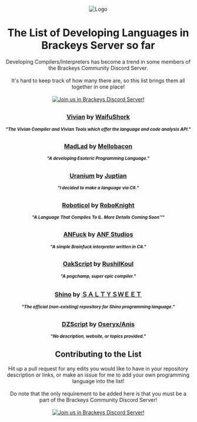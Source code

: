 <p align="center">
  <img src="http://cdn.discordapp.com/emojis/483612861898162187.png" alt="Logo">
  
  <h1 align="center"><strong>The List of Developing Languages in Brackeys Server so far</strong></h1>

  <p align="center">
    Developing Compilers/Interpreters has become a trend in some members of the Brackeys Community Discord Server.
    <br /><br />
    It's hard to keep track of how many there are, so this list brings them all together in one place!
    <br /><br />
    <a href="https://discord.gg/brackeys"><img alt="Join us in Brackeys Discord Server!" src="https://img.shields.io/badge/%20-Join%20us%20in%20Brackeys%20Discord%20Server!-7289DA?style=for-the-badge&logo=discord&logoColor=f0f0f0"></a>
  </p>
<h2></h2>

  <h3 align="center">
    <strong><a href="https://github.com/WaifuShork/Vivian">Vivian</a></strong> by <a href="https://github.com/WaifuShork/">WaifuShork</a>
  </h3>
  <p align="center">
    <sup><strong><i>
      "The Vivian Compiler and Vivian Tools which offer the language and code analysis API."
    </i></strong></sup>
  </p>

<h2></h2>

  <h3 align="center">
    <strong><a href="https://github.com/mellobacon/MadLad">MadLad</a></strong> by <a href="https://github.com/mellobacon">Mellobacon</a>
  </h3>
  <p align="center">
    <sup><strong><i>
      "A developing Esoteric Programming Language."
    </i></strong></sup>
  </p>

<h2></h2>

  <h3 align="center">
  <strong><a href="https://github.com/Juptian/Uranium">Uranium</a></strong> by <a href="https://github.com/Juptian">Juptian</a>
  </h3>
  <p align="center">
    <sup><strong><i>
      "I decided to make a language via C#."
    </i></strong></sup>
  </p>

<h2></h2>

  <h3 align="center">
  <strong><a href="https://github.com/roboknight5/Roboticol">Roboticol</a></strong> by <a href="https://github.com/roboknight5">RoboKnight</a>
  </h3>
  <p align="center">
    <sup><strong><i>
      "A Language That Compiles To IL. More Details Coming Soon™"
    </i></strong></sup>
  </p>

<h2></h2>

  <h3 align="center">
  <strong><a href="https://github.com/ANF-Studios/Brainfuck-Interpreter/tree/cpp_impl_anfuck">ANFuck</a></strong> by <a href="https://github.com/ANF-Studios">ANF Studios</a>
  </h3>
  <p align="center">
    <sup><strong><i>
      "A simple Brainfuck interpreter written in C#."
    </i></strong></sup>
  </p>

<h2></h2>

  <h3 align="center">
  <strong><a href="https://github.com/rushilkoul/oakscript">OakScript</a></strong> by <a href="https://github.com/rushilkoul">RushilKoul</a>
  </h3>
  <p align="center">
    <sup><strong><i>
      "A pogchamp, super epic compiler."
    </i></strong></sup>
  </p>


<h2></h2>

  <h3 align="center">
  <strong><a href="https://github.com/salty-sweet/Shino">Shino</a></strong> by <a href="https://github.com/salty-sweet">ＳＡＬＴＹＳＷＥＥＴ</a>
  </h3>
  <p align="center">
    <sup><strong><i>
      "The official (non-existing) repository for Shino programming language."
    </i></strong></sup>
  </p>

<h2></h2>

  <h3 align="center">
  <strong><a href="https://github.com/404https://github.com/anis/DZScript">DZScript</a></strong> by <a href="https://github.com/404">Oseryx/Anis</a>
  </h3>
  <p align="center">
    <sup><strong><i>
      "No description, website, or topics provided."
    </i></strong></sup>
  </p>
  
<h2></h2>

  <h2 align="center"><strong>Contributing to the List</strong></h2>

  <p align="center">
    Hit up a pull request for any edits you would like to have in your repository description or links, or make an issue for me to add your own programming language into the list!
    <br /><br />
    Do note that the only requirement to be added here is that you must be a part of the Brackeys Community Discord Server!
    <br /><br />
    <a href="https://discord.gg/brackeys"><img alt="Join us in Brackeys Discord Server!" src="https://img.shields.io/badge/%20-Join%20us%20in%20Brackeys%20Discord%20Server!-7289DA?style=for-the-badge&logo=discord&logoColor=f0f0f0"></a>
  </p>
</p>


